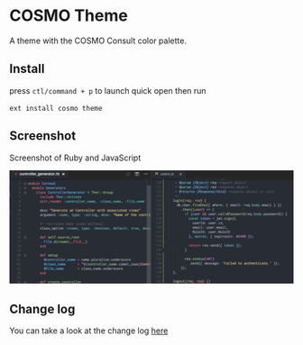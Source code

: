 # COSMO Theme

A theme with the COSMO Consult color palette.

## Install

press `ctl/command + p` to launch quick open then run

```
ext install cosmo theme
```

## Screenshot

Screenshot of Ruby and JavaScript

![Theme Screenshot](https://github.com/sociale11/vscode-cosmo/raw/HEAD/screenshot-v0.2.0.png)

## Change log

You can take a look at the change log [here](https://github.com/sociale11/vscode-cosmo/blob/main/CHANGELOG.md)
